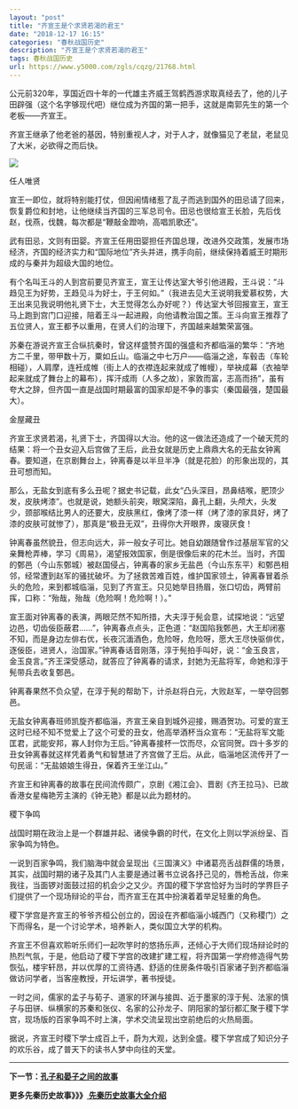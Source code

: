 ```yaml
---
layout: "post"
title: "齐宣王是个求贤若渴的君王"
date: "2018-12-17 16:15"
categories: "春秋战国历史"
description: "齐宣王是个求贤若渴的君王"
tags: 春秋战国历史
url: https://www.y5000.com/zgls/cqzg/21768.html
---
```






公元前320年，享国近四十年的一代雄主齐威王驾鹤西游求取真经去了，他的儿子田辟强（这个名字够现代吧）继位成为齐国的第一把手，这就是南郭先生的第一个老板——齐宣王。

齐宣王继承了他老爸的基因，特别重视人才，对于人才，就像猫见了老鼠，老鼠见了大米，必欲得之而后快。

![](https://img.y5000.com/uploads/allimg/170519/8-1F519164330G7.jpg)

任人唯贤

宣王一即位，就将特别能打仗，但因闹情绪惹了乱子而逃到国外的田忌请了回来，恢复爵位和封地，让他继续当齐国的三军总司令。田忌也很给宣王长脸，先后伐赵，伐燕，伐魏，每次都是“鞭敲金蹬响，高唱凯歌还”。

武有田忌，文则有田婴。齐宣王任用田婴担任齐国总理，改进外交政策，发展市场经济，齐国的经济实力和“国际地位”齐头并进，携手向前，继续保持着威王时期形成的与秦并为超级大国的地位。

有个名叫王斗的人到宫前要见齐宣王，宣王让传达室大爷引他进殿，王斗说：“斗趋见王为好势，王趋见斗为好士，于王何如。”（我进去见大王说明我爱慕权势，大王出来见我说明他礼贤下士，大王觉得怎么办好呢？）传达室大爷回报宣王，宣王马上跑到宫门口迎接，陪着王斗一起进殿，向他请教治国之策。王斗向宣王推荐了五位贤人，宣王都予以重用，在贤人们的治理下，齐国越来越繁荣富强。

苏秦在游说齐宣王合纵抗秦时，曾这样盛赞齐国的强盛和齐都临淄的繁华：“齐地方二千里，带甲数十万，粟如丘山。临淄之中七万户——临淄之途，车毂击（车轮相碰），人肩摩，连衽成帷（街上人的衣襟连起来就成了帷幔），举袂成幕（衣袖举起来就成了舞台上的幕布），挥汗成雨（人多之故），家敦而富，志高而扬”，虽有夸大之辞，但齐国一直是战国时期最富的国家却是不争的事实（秦国最强，楚国最大）。

金屋藏丑

齐宣王求贤若渴，礼贤下士，齐国得以大治。他的这一做法还造成了一个破天荒的结果：将一个丑女迎入后宫做了王后，此丑女就是历史上鼎鼎大名的无盐女钟离春。要知道，在京剧舞台上，钟离春是以半旦半净（就是花脸）的形象出现的，其丑可想而知。

那么，无盐女到底有多么丑呢？据史书记载，此女“凸头深目，昂鼻结喉，肥顶少发，皮肤烤漆”。也就是说，她额头前突，眼窝深陷，鼻孔上翻，头颅大，头发少，颈部喉结比男人的还要大，皮肤黑红，像烤了漆一样（烤了漆的家具好，烤了漆的皮肤可就惨了），那真是“极丑无双”，丑得你大开眼界，废寝厌食！

钟离春虽然貌丑，但志向远大，非一般女子可比。她自幼跟随曾作过基层军官的父亲舞枪弄棒，学习《周易》，渴望报效国家，倒是很像后来的花木兰。当时，齐国的鄄邑（今山东鄄城）被赵国侵占，钟离春的家乡无盐邑（今山东东平）和鄄邑相邻，经常遭到赵军的骚扰破坏。为了拯救苦难百姓，维护国家领土，钟离春冒着杀头的危险，来到都城临淄，见到了齐宣王。只见她举目扬眉，张口切齿，两臂前挥，口称：“殆哉，殆哉（危险啊！危险啊！）。”

宣王面对钟离春的表演，两眼茫然不知所措，大夫淳于髡会意，试探地说：“远望边邑，切齿佞臣蔽君……”，钟离春点点头，正色道：“赵国陷我鄄邑，大王却闭塞不知，而是身边左俳右优，长夜沉湎酒色，危险呀，危险呀，愿大王尽快驱俳优，逐佞臣，进贤人，治国家。”钟离春话音刚落，淳于髡拍手叫好，说：“金玉良言，金玉良言。”齐王深受感动，就答应了钟离春的请求，封她为无盐将军，命她和淳于髡带兵去收复鄄邑。

钟离春果然不负众望，在淳于髡的帮助下，计杀赵将白元，大败赵军，一举夺回鄄邑。

无盐女钟离春班师凯旋齐都临淄，齐宣王亲自到城外迎接，赐酒贺功。可爱的宣王这时已经不知不觉爱上了这个可爱的丑女，他高举酒杯当众宣布：“无盐将军文能匡君，武能安邦，寡人封你为王后。”钟离春接杯一饮而尽，众官同贺。四十多岁的丑女钟离春就这样凭着勇气和智慧进了齐宫做了王后。从此，临淄地区流传开了一句民谣：“无盐娘娘生得丑，保着齐王坐江山。”

齐宣王和钟离春的故事在民间流传颇广，京剧《湘江会》、晋剧《齐王拉马》、已故香港女星梅艳芳主演的《钟无艳》都是以此为题材的。

稷下争鸣

战国时期在政治上是一个群雄并起、诸侯争霸的时代，在文化上则以学派纷呈、百家争鸣为特色。

一说到百家争鸣，我们脑海中就会呈现出《三国演义》中诸葛亮舌战群儒的场景，其实，战国时期的诸子及其门人主要是通过著书立说各抒己见的，唇枪舌战，你来我往，当面锣对面鼓过招的机会少之又少。齐国的稷下学宫恰好为当时的学界巨子们提供了一个现场辩论的平台，而齐宣王在其中扮演着着举足轻重的角色。

稷下学宫是齐宣王的爷爷齐桓公创立的，因设在齐都临淄小城西门（又称稷门）之下而得名，是一个讨论学术，培养新人，类似国立大学的机构。

齐宣王不但喜欢聆听乐师们一起吹竽时的悠扬乐声，还倾心于大师们现场辩论时的热烈气氛，于是，他启动了稷下学宫的改建扩建工程，将齐国第一学府修造得气势恢弘，楼宇轩昂，并以优厚的工资待遇、舒适的住房条件吸引百家诸子到齐都临淄做访问学者，当客座教授，开坛讲学，著书授徒。

一时之间，儒家的孟子与荀子、道家的环渊与接舆、近于墨家的淳于髡、法家的慎子与田骈、纵横家的苏秦和张仪、名家的公孙龙子、阴阳家的邹衍都汇聚于稷下学宫，现场版的百家争鸣不时上演，学术交流呈现出空前绝后的火热局面。

据说，齐宣王时稷下学士成百上千，蔚为大观，达到全盛。稷下学宫成了知识分子的欢乐谷，成了普天下的读书人梦中向往的天堂。

* * *

**下一节：[孔子和晏子之间的故事](https://www.y5000.com/zgls/mrzj/21769.html)**

**更多先秦历史故事》》》[ 先秦历史故事大全介绍 ](https://www.y5000.com/zgls/xsz/21780.html)**
